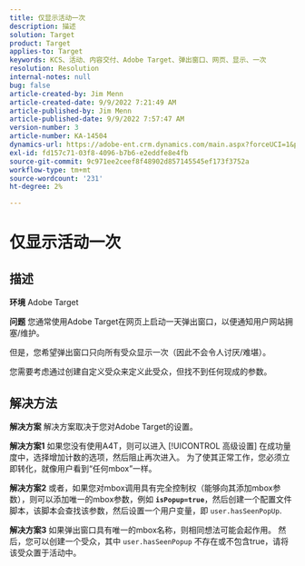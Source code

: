 ```yaml
---
title: 仅显示活动一次
description: 描述
solution: Target
product: Target
applies-to: Target
keywords: KCS、活动、内容交付、Adobe Target、弹出窗口、网页、显示、一次
resolution: Resolution
internal-notes: null
bug: false
article-created-by: Jim Menn
article-created-date: 9/9/2022 7:21:49 AM
article-published-by: Jim Menn
article-published-date: 9/9/2022 7:57:47 AM
version-number: 3
article-number: KA-14504
dynamics-url: https://adobe-ent.crm.dynamics.com/main.aspx?forceUCI=1&pagetype=entityrecord&etn=knowledgearticle&id=da1c420f-1030-ed11-9db1-0022480866ad
exl-id: fd157c71-03f8-4096-b7b6-e2eddfe8e4fb
source-git-commit: 9c971ee2ceef8f48902d857145545ef173f3752a
workflow-type: tm+mt
source-wordcount: '231'
ht-degree: 2%

---
```


# 仅显示活动一次

## 描述


<b>环境</b>
Adobe Target

<b>问题</b>
您通常使用Adobe Target在网页上启动一天弹出窗口，以便通知用户网站拥塞/维护。

但是，您希望弹出窗口只向所有受众显示一次（因此不会令人讨厌/难堪）。

您需要考虑通过创建自定义受众来定义此受众，但找不到任何现成的参数。


## 解决方法


<b>解决方案</b>
解决方案取决于您对Adobe Target的设置。

<b>解决方案1</b>
如果您没有使用A4T，则可以进入 [!UICONTROL 高级设置] 在成功量度中，选择增加计数的选项，然后阻止再次进入。 为了使其正常工作，您必须立即转化，就像用户看到“任何mbox”一样。

<b>解决方案2</b>
或者，如果您对mbox调用具有完全控制权（能够向其添加mbox参数），则可以添加唯一的mbox参数，例如 <b>`isPopup=true`</b>，然后创建一个配置文件脚本，该脚本会查找该参数，然后设置一个用户变量，即 `user.hasSeenPopUp`.

<b>解决方案3</b>
如果弹出窗口具有唯一的mbox名称，则相同想法可能会起作用。
然后，您可以创建一个受众，其中 `user.hasSeenPopup` 不存在或不包含true，请将该受众置于活动中。
